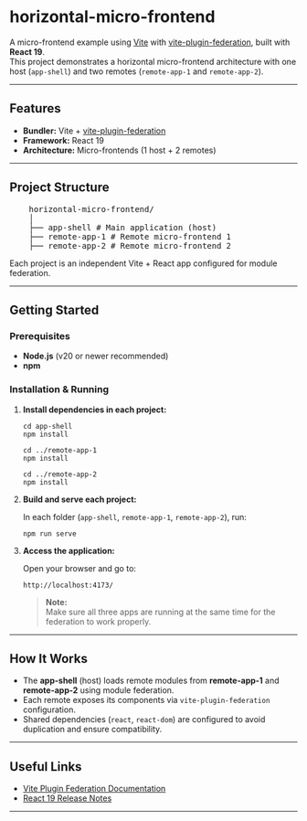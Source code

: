 # horizontal-micro-frontend

A micro-frontend example using [Vite](https://vitejs.dev/) with [vite-plugin-federation](https://github.com/originjs/vite-plugin-federation), built with **React 19**.  
This project demonstrates a horizontal micro-frontend architecture with one host (`app-shell`) and two remotes (`remote-app-1` and `remote-app-2`).

---

## Features

- **Bundler:** Vite + [vite-plugin-federation](https://github.com/originjs/vite-plugin-federation)
- **Framework:** React 19
- **Architecture:** Micro-frontends (1 host + 2 remotes)

---

## Project Structure

<pre>
    horizontal-micro-frontend/
    │
    ├── app-shell # Main application (host) 
    ├── remote-app-1 # Remote micro-frontend 1 
    ├── remote-app-2 # Remote micro-frontend 2 
</pre>

Each project is an independent Vite + React app configured for module federation.

---

## Getting Started

### Prerequisites

- **Node.js** (v20 or newer recommended)
- **npm**

### Installation & Running

1. **Install dependencies in each project:**

   ```
   cd app-shell
   npm install

   cd ../remote-app-1
   npm install

   cd ../remote-app-2
   npm install
   ```

2. **Build and serve each project:**

   In each folder (`app-shell`, `remote-app-1`, `remote-app-2`), run:

   ```
   npm run serve
   ```

3. **Access the application:**

   Open your browser and go to:

   ```
   http://localhost:4173/
   ```

   > **Note:**  
   > Make sure all three apps are running at the same time for the federation to work properly.

---

## How It Works

- The **app-shell** (host) loads remote modules from **remote-app-1** and **remote-app-2** using module federation.
- Each remote exposes its components via `vite-plugin-federation` configuration.
- Shared dependencies (`react`, `react-dom`) are configured to avoid duplication and ensure compatibility.

---

## Useful Links

- [Vite Plugin Federation Documentation](https://github.com/originjs/vite-plugin-federation)
- [React 19 Release Notes](https://react.dev/blog/2024/12/05/react-19)

---
